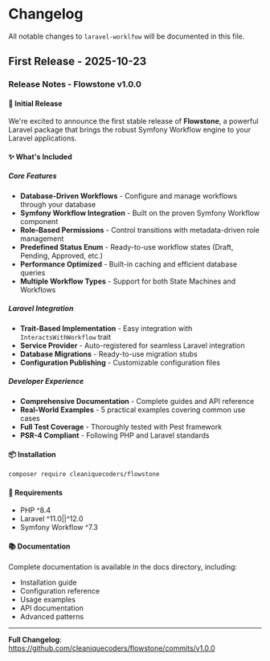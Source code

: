 # Changelog

All notable changes to `laravel-worklfow` will be documented in this file.

## First Release - 2025-10-23

### Release Notes - Flowstone v1.0.0

#### 🎉 Initial Release

We're excited to announce the first stable release of **Flowstone**, a powerful Laravel package that brings the robust Symfony Workflow engine to your Laravel applications.

#### ✨ What's Included

##### Core Features

- **Database-Driven Workflows** - Configure and manage workflows through your database
- **Symfony Workflow Integration** - Built on the proven Symfony Workflow component
- **Role-Based Permissions** - Control transitions with metadata-driven role management
- **Predefined Status Enum** - Ready-to-use workflow states (Draft, Pending, Approved, etc.)
- **Performance Optimized** - Built-in caching and efficient database queries
- **Multiple Workflow Types** - Support for both State Machines and Workflows

##### Laravel Integration

- **Trait-Based Implementation** - Easy integration with `InteractsWithWorkflow` trait
- **Service Provider** - Auto-registered for seamless Laravel integration
- **Database Migrations** - Ready-to-use migration stubs
- **Configuration Publishing** - Customizable configuration files

##### Developer Experience

- **Comprehensive Documentation** - Complete guides and API reference
- **Real-World Examples** - 5 practical examples covering common use cases
- **Full Test Coverage** - Thoroughly tested with Pest framework
- **PSR-4 Compliant** - Following PHP and Laravel standards

#### 📦 Installation

```bash
composer require cleaniquecoders/flowstone

```
#### 🔧 Requirements

- PHP ^8.4
- Laravel ^11.0||^12.0
- Symfony Workflow ^7.3

#### 📚 Documentation

Complete documentation is available in the docs directory, including:

- Installation guide
- Configuration reference
- Usage examples
- API documentation
- Advanced patterns


---

**Full Changelog**: https://github.com/cleaniquecoders/flowstone/commits/v1.0.0
